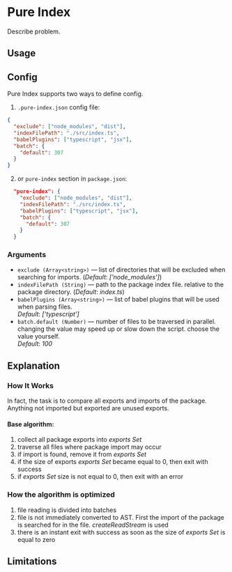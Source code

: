 # Pure Index

Describe problem.

## Usage

## Config

Pure Index supports two ways to define config.

1. `.pure-index.json` config file:

```json
{
  "exclude": ["node_modules", "dist"],
  "indexFilePath": "./src/index.ts",
  "babelPlugins": ["typescript", "jsx"],
  "batch": {
    "default": 307
  }
}
```

2. or `pure-index` section in `package.json`:

```json
  "pure-index": {
    "exclude": ["node_modules", "dist"],
    "indexFilePath": "./src/index.ts",
    "babelPlugins": ["typescript", "jsx"],
    "batch": {
      "default": 307
    }
  }
```

### Arguments

- `exclude (Array<string>)` — list of directories that will be excluded when searching for imports. (_Default_: _['node_modules']_)
- `indexFilePath (String)` — path to the package index file. relative to the package directory. (_Default_: _index.ts_)
- `babelPlugins (Array<string>)` — list of babel plugins that will be used when parsing files.<br />
  _Default_: _['typescript']_
- `batch.default (Number)` — number of files to be traversed in parallel. changing the value may speed up or slow down the script. choose the value yourself.<br />
  _Default_: _100_

## Explanation

### How It Works

In fact, the task is to compare all exports and imports of the package. Anything not imported but exported are unused exports.

#### Base algorithm:

1. collect all package exports into _exports Set_
2. traverse all files where package import may occur
3. if import is found, remove it from _exports Set_
4. if the size of exports _exports Set_ became equal to 0, then exit with success
5. if _exports Set_ size is not equal to 0, then exit with an error

### How the algorithm is optimized

1. file reading is divided into batches
2. file is not immediately converted to AST. First the import of the package is searched for in the file. _createReadStream_ is used
3. there is an instant exit with success as soon as the size of _exports Set_ is equal to zero

## Limitations
